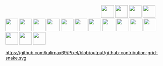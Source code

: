 
<svg> 
<span>
<img style= "width:40; height: 40px" src="https://cdn.jsdelivr.net/gh/devicons/devicon/icons/aarch64/aarch64-original.svg" />
<img style= "width:40; height: 40px"src="https://cdn.jsdelivr.net/gh/devicons/devicon/icons/linux/linux-original.svg" />
<img style= "width:40; height: 40px" src="https://cdn.jsdelivr.net/gh/devicons/devicon/icons/bash/bash-original.svg" />
<img style= "width:40; height: 40px"src="https://cdn.jsdelivr.net/gh/devicons/devicon/icons/python/python-original.svg" />
<img style= "width:40; height: 40px" src="https://cdn.jsdelivr.net/gh/devicons/devicon/icons/c/c-original.svg" />
<img style= "width:40; height: 40px" src="https://cdn.jsdelivr.net/gh/devicons/devicon/icons/apache/apache-original-wordmark.svg" />
<img style= "width:40; height: 40px" src="https://cdn.jsdelivr.net/gh/devicons/devicon/icons/debian/debian-plain-wordmark.svg" />  
<img style= "width:40; height: 40px" src="https://cdn.jsdelivr.net/gh/devicons/devicon/icons/docker/docker-original-wordmark.svg" /> 
<img style= "width:40; height: 40px" src="https://cdn.jsdelivr.net/gh/devicons/devicon/icons/gcc/gcc-original.svg" />
<img style= "width:40; height: 40px" src="https://cdn.jsdelivr.net/gh/devicons/devicon/icons/git/git-plain-wordmark.svg" />
<img style= "width:40; height: 40px" src="https://cdn.jsdelivr.net/gh/devicons/devicon/icons/jupyter/jupyter-original-wordmark.svg" />
<img style= "width:40; height: 40px" src="https://cdn.jsdelivr.net/gh/devicons/devicon/icons/kubernetes/kubernetes-plain-wordmark.svg" />
<img style= "width:40; height: 40px" src="https://cdn.jsdelivr.net/gh/devicons/devicon/icons/go/go-original-wordmark.svg" />
<img style= "width:40; height: 40px" src="https://cdn.jsdelivr.net/gh/devicons/devicon/icons/google/google-original-wordmark.svg" />
<img style= "width:40; height: 40px" src="https://cdn.jsdelivr.net/gh/devicons/devicon/icons/php/php-original.svg" />
<img style= "width:40; height: 40px" src="https://cdn.jsdelivr.net/gh/devicons/devicon/icons/slack/slack-original.svg" />
<img style= "width:40; height: 40px" src="https://cdn.jsdelivr.net/gh/devicons/devicon/icons/visualstudio/visualstudio-plain.svg" />
<img style= "width:40; height: 40px" src="https://cdn.jsdelivr.net/gh/devicons/devicon/icons/wordpress/wordpress-original.svg" />
</span>

https://github.com/kalimax69/Pixel/blob/output/github-contribution-grid-snake.svg
